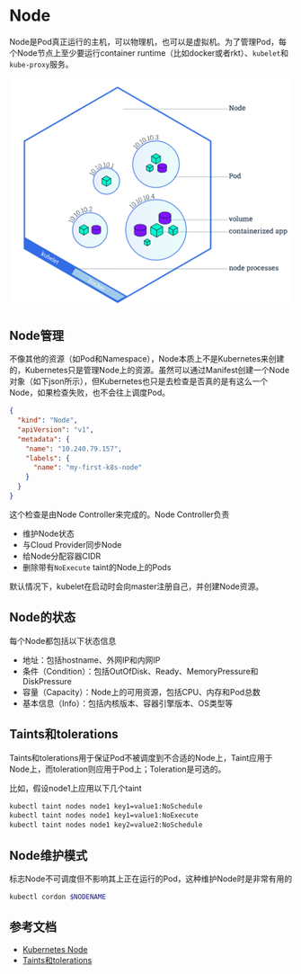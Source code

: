 # Node

Node是Pod真正运行的主机，可以物理机，也可以是虚拟机。为了管理Pod，每个Node节点上至少要运行container runtime（比如docker或者rkt）、`kubelet`和`kube-proxy`服务。

![node](images/node.png)

## Node管理

不像其他的资源（如Pod和Namespace），Node本质上不是Kubernetes来创建的，Kubernetes只是管理Node上的资源。虽然可以通过Manifest创建一个Node对象（如下json所示），但Kubernetes也只是去检查是否真的是有这么一个Node，如果检查失败，也不会往上调度Pod。

```json
{
  "kind": "Node",
  "apiVersion": "v1",
  "metadata": {
    "name": "10.240.79.157",
    "labels": {
      "name": "my-first-k8s-node"
    }
  }
}
```

这个检查是由Node Controller来完成的。Node Controller负责

- 维护Node状态
- 与Cloud Provider同步Node
- 给Node分配容器CIDR
- 删除带有`NoExecute` taint的Node上的Pods

默认情况下，kubelet在启动时会向master注册自己，并创建Node资源。

## Node的状态

每个Node都包括以下状态信息

- 地址：包括hostname、外网IP和内网IP
- 条件（Condition）：包括OutOfDisk、Ready、MemoryPressure和DiskPressure
- 容量（Capacity）：Node上的可用资源，包括CPU、内存和Pod总数
- 基本信息（Info）：包括内核版本、容器引擎版本、OS类型等

## Taints和tolerations

Taints和tolerations用于保证Pod不被调度到不合适的Node上，Taint应用于Node上，而toleration则应用于Pod上；Toleration是可选的。

比如，假设node1上应用以下几个taint

```sh
kubectl taint nodes node1 key1=value1:NoSchedule
kubectl taint nodes node1 key1=value1:NoExecute
kubectl taint nodes node1 key2=value2:NoSchedule
```

## Node维护模式

标志Node不可调度但不影响其上正在运行的Pod，这种维护Node时是非常有用的

```sh
kubectl cordon $NODENAME
```

## 参考文档

- [Kubernetes Node](https://kubernetes.io/docs/concepts/architecture/nodes/)
- [Taints和tolerations](https://kubernetes.io/docs/concepts/configuration/assign-pod-node/#taints-and-tolerations-beta-feature)
